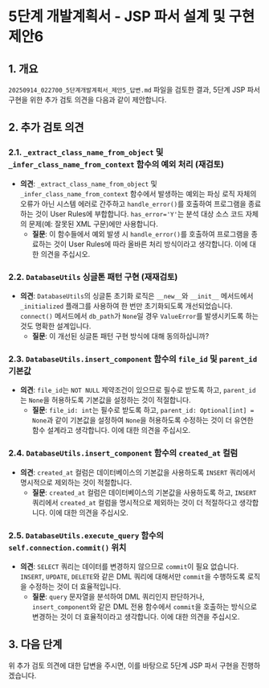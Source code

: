 # 5단계 개발계획서 - JSP 파서 설계 및 구현 제안6

## 1. 개요

`20250914_022700_5단계개발계획서_제안5_답변.md` 파일을 검토한 결과, 5단계 JSP 파서 구현을 위한 추가 검토 의견을 다음과 같이 제안합니다.

## 2. 추가 검토 의견

### 2.1. `_extract_class_name_from_object` 및 `_infer_class_name_from_context` 함수의 예외 처리 (재검토)

*   **의견**: `_extract_class_name_from_object` 및 `_infer_class_name_from_context` 함수에서 발생하는 예외는 파싱 로직 자체의 오류가 아닌 시스템 에러로 간주하고 `handle_error()`를 호출하여 프로그램을 종료하는 것이 User Rules에 부합합니다. `has_error='Y'`는 분석 대상 소스 코드 자체의 문제(예: 잘못된 XML 구문)에만 사용합니다.
    *   **질문**: 이 함수들에서 예외 발생 시 `handle_error()`를 호출하여 프로그램을 종료하는 것이 User Rules에 따라 올바른 처리 방식이라고 생각합니다. 이에 대한 의견을 주십시오.

### 2.2. `DatabaseUtils` 싱글톤 패턴 구현 (재재검토)

*   **의견**: `DatabaseUtils`의 싱글톤 초기화 로직은 `__new__`와 `__init__` 메서드에서 `_initialized` 플래그를 사용하여 한 번만 초기화되도록 개선되었습니다. `connect()` 메서드에서 `db_path`가 `None`일 경우 `ValueError`를 발생시키도록 하는 것도 명확한 설계입니다.
    *   **질문**: 이 개선된 싱글톤 패턴 구현 방식에 대해 동의하십니까?

### 2.3. `DatabaseUtils.insert_component` 함수의 `file_id` 및 `parent_id` 기본값

*   **의견**: `file_id`는 `NOT NULL` 제약조건이 있으므로 필수로 받도록 하고, `parent_id`는 `None`을 허용하도록 기본값을 설정하는 것이 적절합니다.
    *   **질문**: `file_id: int`는 필수로 받도록 하고, `parent_id: Optional[int] = None`과 같이 기본값을 설정하여 `None`을 허용하도록 수정하는 것이 더 유연한 함수 설계라고 생각합니다. 이에 대한 의견을 주십시오.

### 2.4. `DatabaseUtils.insert_component` 함수의 `created_at` 컬럼

*   **의견**: `created_at` 컬럼은 데이터베이스의 기본값을 사용하도록 `INSERT` 쿼리에서 명시적으로 제외하는 것이 적절합니다.
    *   **질문**: `created_at` 컬럼은 데이터베이스의 기본값을 사용하도록 하고, `INSERT` 쿼리에서 `created_at` 컬럼을 명시적으로 제외하는 것이 더 적절하다고 생각합니다. 이에 대한 의견을 주십시오.

### 2.5. `DatabaseUtils.execute_query` 함수의 `self.connection.commit()` 위치

*   **의견**: `SELECT` 쿼리는 데이터를 변경하지 않으므로 `commit`이 필요 없습니다. `INSERT`, `UPDATE`, `DELETE`와 같은 DML 쿼리에 대해서만 `commit`을 수행하도록 로직을 수정하는 것이 더 효율적입니다.
    *   **질문**: `query` 문자열을 분석하여 DML 쿼리인지 판단하거나, `insert_component`와 같은 DML 전용 함수에서 `commit`을 호출하는 방식으로 변경하는 것이 더 효율적이라고 생각합니다. 이에 대한 의견을 주십시오.

## 3. 다음 단계

위 추가 검토 의견에 대한 답변을 주시면, 이를 바탕으로 5단계 JSP 파서 구현을 진행하겠습니다.
